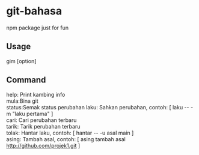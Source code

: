# git-bahasa
npm package just for fun

## Usage
gim <command> [option]

## Command
help: Print kambing info <br/>
mula:Bina git <br/>
status:Semak status perubahan
laku: Sahkan perubahan, contoh: [ laku -- -m "laku pertama" ] <br/>
cari: Cari perubahan terbaru <br/>
tarik: Tarik perubahan terbaru <br/>
tolak: Hantar laku, contoh: [ hantar -- -u asal main ] <br/>
asing: Tambah asal, contoh: [ asing tambah asal http://github.com/projek1.git ] 
